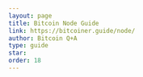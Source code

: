 ```yaml
---
layout: page
title: Bitcoin Node Guide
link: https://bitcoiner.guide/node/
author: Bitcoin Q+A
type: guide
star: 
order: 18
---
```

